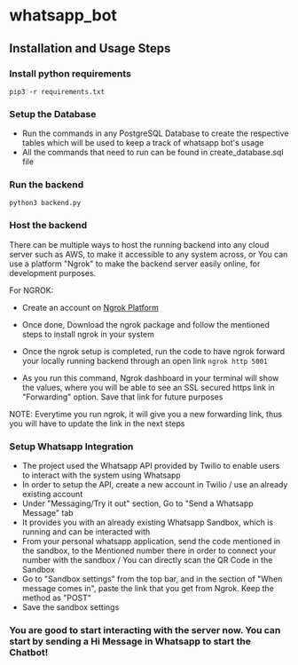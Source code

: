# whatsapp_bot

## Installation and Usage Steps

### Install python requirements

`pip3 -r requirements.txt`

### Setup the Database

* Run the commands in any PostgreSQL Database to create the respective tables which will be used to keep a track of whatsapp bot's usage
* All the commands that need to run can be found in create_database.sql file

### Run the backend

`python3 backend.py`

### Host the backend

There can be multiple ways to host the running backend into any cloud server such as AWS, to make it accessible to any system across, or You can use a platform "Ngrok" to make the backend server easily online, for development purposes.

For NGROK:
* Create an account on [Ngrok Platform](https://dashboard.ngrok.com)
* Once done, Download the ngrok package and follow the mentioned steps to install ngrok in your system
* Once the ngrok setup is completed, run the code to have ngrok forward your locally running backend through an open link
  ```ngrok http 5001```

* As you run this command, Ngrok dashboard in your terminal will show the values, where you will be able to see an SSL secured https link in "Forwarding" option. Save that link for future purposes

NOTE: Everytime you run ngrok, it will give you a new forwarding link, thus you will have to update the link in the next steps

### Setup Whatsapp Integration

* The project used the Whatsapp API provided by Twilio to enable users to interact with the system using Whatsapp
* In order to setup the API, create a new account in Twilio / use an already existing account
* Under "Messaging/Try it out" section, Go to "Send a Whatsapp Message" tab
* It provides you with an already existing Whatsapp Sandbox, which is running and can be interacted with
* From your personal whatsapp application, send the code mentioned in the sandbox, to the Mentioned number there in order to connect your number with the sandbox / You can directly scan the QR Code in the Sandbox
* Go to "Sandbox settings" from the top bar, and in the section of "When message comes in", paste the link that you get from Ngrok. Keep the method as "POST"
* Save the sandbox settings

### You are good to start interacting with the server now. You can start by sending a Hi Message in Whatsapp to start the Chatbot!
